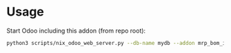 # Usage

Start Odoo including this addon (from repo root):

```bash
python3 scripts/nix_odoo_web_server.py --db-name mydb --addon mrp_bom_image
```
